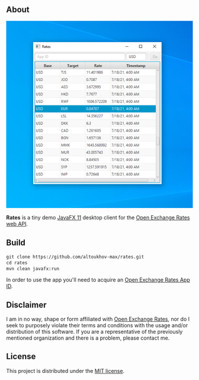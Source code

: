 ## About
![Oops! Looks like the image didn't load.](./docs/screenshots/win10_scr_01.png)

**Rates** is a tiny demo [JavaFX 11](https://openjfx.io/) desktop client for the [Open Exchange Rates web API](https://openexchangerates.org/).

## Build
```
git clone https://github.com/altoukhov-max/rates.git
cd rates
mvn clean javafx:run
```
In order to use the app you'll need to acquire an [Open Exchange Rates App ID](https://openexchangerates.org/signup).

## Disclaimer
I am in no way, shape or form affiliated with [Open Exchange Rates](https://openexchangerates.org/), nor do I seek to purposely violate their terms and conditions with the usage and/or distribution of this software. If you are a representative of the previously mentioned organization and there is a problem, please contact me.

## License
This project is distributed under the [MIT license](./LICENSE).
